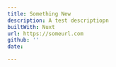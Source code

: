 ```yaml
---
title: Something New
description: A test descriptiopn
builtWith: Nuxt
url: https://someurl.com
github: ''
date: 

---
```

